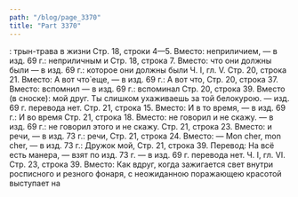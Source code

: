 ```yaml
---
path: "/blog/page_3370"
title: "Part 3370"
---
```


: трын-трава в жизни
Стр. 18, строки 4—5.
Вместо: неприличием, — в изд. 69 г.: неприличным и
Стр. 18, строка 7.
Вместо: что они должны были — в изд. 69 г.: которое они должны были
Ч. I, гл. V.
Стр. 20, строка 21.
Вместо: А вот что̀ еще, — в изд. 69 г.: А вот что,
Стр. 20, строка 37.
Вместо: вспомнил — в изд. 69 г.: вспоминал
Стр. 20, строка 39.
Вместо (в сноске): мой друг. Ты слишком ухаживаешь за той белокурою. — изд. 69 г. перевода нет.
Стр. 21, строка 15.
Вместо: И в то время, — в изд. 69 г.: И во время
Стр. 21, строка 18.
Вместо: не говорил и не скажу. — в изд. 69 г.: не говорил этого и не скажу.
Стр. 21, строка 23.
Вместо: и речи, — в изд. 73 г.: речи,
Стр. 21, строка 24.
Вместо: — Mon cher, mon cher, — в изд. 73 г.: Дружок мой,
Стр. 21, строка 39.
Перевод: На всё есть манера, — взят по изд. 73 г. — в изд. 69 г. перевода нет.
Ч. I, гл. VI.
Стр. 23, строка 39.
Вместо: Как вдруг, когда зажигается свет внутри росписного и резного фонаря, с неожиданною поражающею красотой выступает на
